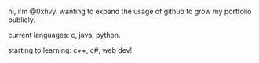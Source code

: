hi, i'm @0xhvy. wanting to expand the usage of github to grow my portfolio publicly.

current languages: c, java, python.

starting to learning: c++, c#, web dev! 
